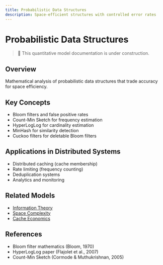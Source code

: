 ```yaml
---
title: Probabilistic Data Structures
description: Space-efficient structures with controlled error rates
---
```


# Probabilistic Data Structures

> 🚧 This quantitative model documentation is under construction.

## Overview
Mathematical analysis of probabilistic data structures that trade accuracy for space efficiency.

## Key Concepts
- Bloom filters and false positive rates
- Count-Min Sketch for frequency estimation
- HyperLogLog for cardinality estimation
- MinHash for similarity detection
- Cuckoo filters for deletable Bloom filters

## Applications in Distributed Systems
- Distributed caching (cache membership)
- Rate limiting (frequency counting)
- Deduplication systems
- Analytics and monitoring

## Related Models
- [Information Theory](../quantitative-analysis/information-theory.md)
- [Space Complexity](../quantitative-analysis/space-complexity.md)
- [Cache Economics](../quantitative-analysis/cache-economics.md)

## References
- Bloom filter mathematics (Bloom, 1970)
- HyperLogLog paper (Flajolet et al., 2007)
- Count-Min Sketch (Cormode & Muthukrishnan, 2005)